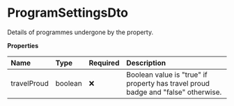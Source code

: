 # ProgramSettingsDto

Details of programmes undergone by the property.

**Properties**

| Name        | Type    | Required | Description                                                                       |
| :---------- | :------ | :------- | :-------------------------------------------------------------------------------- |
| travelProud | boolean | ❌       | Boolean value is "true" if property has travel proud badge and "false" otherwise. |
